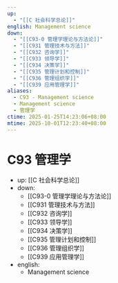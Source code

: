 ```yaml
---
up:
  - "[[C 社会科学总论]]"
english: Management science
down:
  - "[[C93-0 管理学理论与方法论]]"
  - "[[C931 管理技术与方法]]"
  - "[[C932 咨询学]]"
  - "[[C933 领导学]]"
  - "[[C934 决策学]]"
  - "[[C935 管理计划和控制]]"
  - "[[C936 管理组织学]]"
  - "[[C939 应用管理学]]"
aliases:
  - C93 - Management science
  - Management science
  - 管理学
ctime: 2025-01-25T14:23:06+08:00
mtime: 2025-10-01T12:23:40+08:00
---
```


# C93 管理学

- up: [[C 社会科学总论]]
- down:
	- [[C93-0 管理学理论与方法论]]
	- [[C931 管理技术与方法]]
	- [[C932 咨询学]]
	- [[C933 领导学]]
	- [[C934 决策学]]
	- [[C935 管理计划和控制]]
	- [[C936 管理组织学]]
	- [[C939 应用管理学]]
- english:
	- Management science
